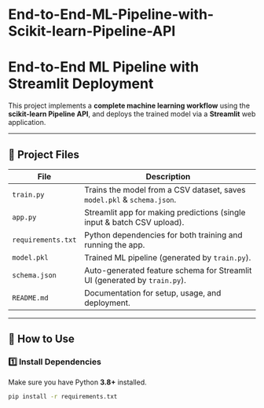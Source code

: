 # End-to-End-ML-Pipeline-with-Scikit-learn-Pipeline-API
# End-to-End ML Pipeline with Streamlit Deployment

This project implements a **complete machine learning workflow** using the **scikit-learn Pipeline API**, and deploys the trained model via a **Streamlit** web application.

---

## 📂 Project Files

| File               | Description |
|--------------------|-------------|
| `train.py`         | Trains the model from a CSV dataset, saves `model.pkl` & `schema.json`. |
| `app.py`           | Streamlit app for making predictions (single input & batch CSV upload). |
| `requirements.txt` | Python dependencies for both training and running the app. |
| `model.pkl`        | Trained ML pipeline (generated by `train.py`). |
| `schema.json`      | Auto-generated feature schema for Streamlit UI (generated by `train.py`). |
| `README.md`        | Documentation for setup, usage, and deployment. |

---

## 🚀 How to Use

### 1️⃣ Install Dependencies
Make sure you have Python **3.8+** installed.
```bash
pip install -r requirements.txt

